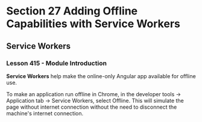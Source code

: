 # Section 27 Adding Offline Capabilities with Service Workers

## Service Workers

### Lesson 415 - Module Introduction

**Service Workers** help make the online-only Angular app available for offline use.

To make an application run offline in Chrome, in the developer tools -> Application tab -> Service Workers, select Offline. This will simulate the page without internet connection without the need to disconnect the machine's internet connection.

